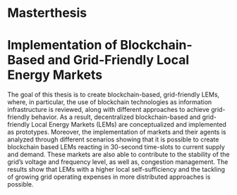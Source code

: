# Masterthesis
# Implementation of Blockchain-Based and Grid-Friendly Local Energy Markets

The goal of this thesis is to create blockchain-based, grid-friendly LEMs, where, in particular, the use of blockchain technologies as information infrastructure is reviewed, along with different approaches to achieve grid-friendly behavior. As a result, decentralized blockchain-based and grid-friendly Local Energy Markets (LEMs) are conceptualized and implemented as prototypes. Moreover, the implementation of markets and their agents is analyzed through different scenarios showing that it is possible to create blockchain based LEMs reacting in 30-second time-slots to current supply and demand. These markets are also able to contribute to the stability of the
grid’s voltage and frequency level, as well as, congestion management. The results show that LEMs with a higher local self-sufficiency and the tackling of growing grid operating expenses in more distributed approaches is possible.
